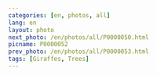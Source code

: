 ```yaml
---
categories: [en, photos, all]
lang: en
layout: photo
next_photo: /en/photos/all/P0000050.html
picname: P0000052
prev_photo: /en/photos/all/P0000053.html
tags: [Giraffes, Trees]
---
```

